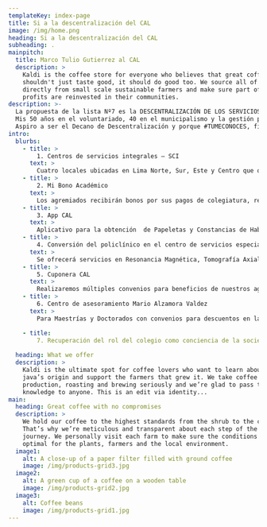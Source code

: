 ```yaml
---
templateKey: index-page
title: Si a la descentralización del CAL
image: /img/home.png
heading: Si a la descentralización del CAL
subheading: .
mainpitch:
  title: Marco Tulio Gutierrez al CAL
  description: >
    Kaldi is the coffee store for everyone who believes that great coffee
    shouldn't just taste good, it should do good too. We source all of our beans
    directly from small scale sustainable farmers and make sure part of the
    profits are reinvested in their communities.
description: >-
  La propuesta de la lista Nº7 es la DESCENTRALIZACIÓN DE LOS SERVICIOS y que el Colegio, desde hace algunos años silencioso frente a los problemas político-constitucionales y la formación de las leyes, recupere su condición de voz firme y serena como conciencia jurídica de sociedad.
  Mis 50 años en el voluntariado, 40 en el municipalismo y la gestión pública, 22 como profesor universitario y 20 en la actividad gremial en nuestro Colegio, me han enseñado a escuchar a todos y aprender de todos, y a la vez ser firme en las decisiones que adopto y a cumplir lo que prometo.
  Aspiro a ser el Decano de Descentralización y porque #TUMECONOCES, firmo este compromiso de cumplir con mi Plan de Gobierno 2020-2021.
intro:
  blurbs:
    - title: >
        1. Centros de servicios integrales – SCI
      text: >
        Cuatro locales ubicadas en Lima Norte, Sur, Este y Centro que ofrecerán Salón de esparcimiento del adulto mayor, para eventos sociales y guardería, cancha de grass sintético, velatorio, anfiteatro para 100 personas con aulas de capacitación, cabina de internet, oficina de atención de reclamos y consultorios de especialidades médicas.
    - title: >
        2. Mi Bono Académico
      text: >
        Los agremiados recibirán bonos por sus pagos de colegiatura, redimibles por igual 
    - title: >
        3. App CAL
      text: >
        Aplicativo para la obtención  de Papeletas y Constancias de Habilitación Electrónica y pagos desde el celular.
    - title: >
        4. Conversión del policlínico en el centro de servicios especiales de imagenología
      text: >
        Se ofrecerá servicios en Resonancia Magnética, Tomografía Axial Computarizada y Mamografía Tridimensional.
    - title: >
        5. Cuponera CAL
      text: >
        Realizaremos múltiples convenios para beneficios de nuestros agremiados en Descuentos en atención Médica y Cirugía en clínicas privadas, así como descuentos en tiendas por departamentos y centros comerciales. 
    - title: >
        6. Centro de asesoramiento Mario Alzamora Valdez
      text: >
        Para Maestrías y Doctorados con convenios para descuentos en las universidades licenciadas por SUNEDU y apoyo gratuito para la obtención de los grados; y becas en alianzas con universidades internacionales.

    - title:
        7. Recuperación del rol del colegio como conciencia de la sociedad.
  
  heading: What we offer
  description: >
    Kaldi is the ultimate spot for coffee lovers who want to learn about their
    java’s origin and support the farmers that grew it. We take coffee
    production, roasting and brewing seriously and we’re glad to pass that
    knowledge to anyone. This is an edit via identity...
main:
  heading: Great coffee with no compromises
  description: >
    We hold our coffee to the highest standards from the shrub to the cup.
    That’s why we’re meticulous and transparent about each step of the coffee’s
    journey. We personally visit each farm to make sure the conditions are
    optimal for the plants, farmers and the local environment.
  image1:
    alt: A close-up of a paper filter filled with ground coffee
    image: /img/products-grid3.jpg
  image2:
    alt: A green cup of a coffee on a wooden table
    image: /img/products-grid2.jpg
  image3:
    alt: Coffee beans
    image: /img/products-grid1.jpg
---
```

